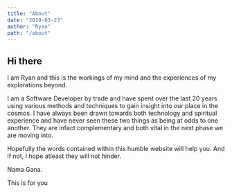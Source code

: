 ```yaml
---
title: "About"
date: "2019-03-23"
author: "Ryan"
path: "/about"
---
```


## Hi there

I am Ryan and this is the workings of my mind and the experiences of my explorations beyond.

I am a Software Developer by trade and have spent over the last 20 years using various methods and techniques to gain insight into our place in the cosmos.  I have always been drawn towards both technology and spiritual experience and have never seen these two things as being at odds to one another.  They are infact complementary and both vital in the next phase we are moving into.

Hopefully the words contained within this humble website will help you.  And if not, I hope atleast they will not hinder.

Nama Gana.    

This is for you

